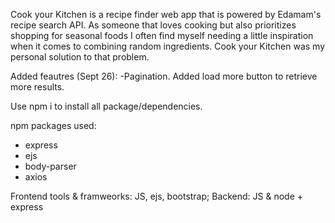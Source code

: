 Cook your Kitchen is a recipe finder web app that is powered by Edamam's recipe search API. 
As someone that loves cooking but also prioritizes shopping for seasonal foods I often find myself needing a little inspiration when it comes to combining random ingredients. Cook your Kitchen was my personal solution to that problem. 

Added feautres (Sept 26): -Pagination. Added load more button to retrieve more results. 

Use npm i to install all package/dependencies. 

npm packages used:
- express
- ejs
- body-parser
- axios

Frontend tools & framweorks: JS, ejs, bootstrap; 
Backend: JS & node + express
